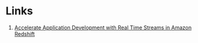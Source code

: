 # Links

1. [Accelerate Application Development with Real Time Streams in Amazon Redshift](https://bit.ly/3Se99Ur)